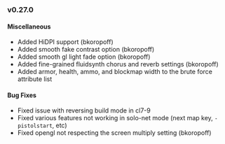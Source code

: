 ### v0.27.0

#### Miscellaneous
- Added HiDPI support (bkoropoff)
- Added smooth fake contrast option (bkoropoff)
- Added smooth gl light fade option (bkoropoff)
- Added fine-grained fluidsynth chorus and reverb settings (bkoropoff)
- Added armor, health, ammo, and blockmap width to the brute force attribute list

#### Bug Fixes
- Fixed issue with reversing build mode in cl7-9
- Fixed various features not working in solo-net mode (next map key, `-pistolstart`, etc)
- Fixed opengl not respecting the screen multiply setting (bkoropoff)
